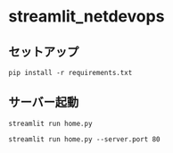 # streamlit_netdevops

## セットアップ
```
pip install -r requirements.txt
```

## サーバー起動
```
streamlit run home.py
```

```
streamlit run home.py --server.port 80
```
